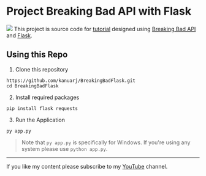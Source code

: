 # Project Breaking Bad API with Flask

<img src="https://vistapointe.net/images/breaking-bad-1.jpg">
This project is source code for <a href="https://youtu.be/c-nz0GJO7vI">tutorial</a> designed using <a href="https://breakingbadapi.com/documentation">Breaking Bad API</a> and <a href="https://github.com/pallets/flask">Flask</a>.

## Using this Repo

1. Clone this repository 
```
https://github.com/kanuarj/BreakingBadFlask.git
cd BreakingBadFlask
```
2. Install required packages
```
pip install flask requests
```
3. Run the Application
```
py app.py
```
> Note that `py app.py` is specifically for Windows. If you're using any system please use `python app.py`.

<hr>
If you like my content please subscribe to my <a href="https://youtube/c/RaunakJoshi">YouTube</a> channel.

